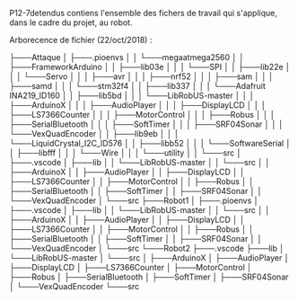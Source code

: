 P12-7detendus contiens l'ensemble des fichers de travail qui s'applique, dans le cadre du projet, au robot.

Arborecence de fichier (22/oct/2018) :

├───Attaque
│   ├───.pioenvs
│   │   └───megaatmega2560
│   │       ├───FrameworkArduino
│   │       ├───lib03e
│   │       │   └───SPI
│   │       ├───lib22e
│   │       │   └───Servo
│   │       │       ├───avr
│   │       │       ├───nrf52
│   │       │       ├───sam
│   │       │       ├───samd
│   │       │       └───stm32f4
│   │       ├───lib337
│   │       │   └───Adafruit INA219_ID160
│   │       ├───lib5bd
│   │       │   └───LibRobUS-master
│   │       │       ├───ArduinoX
│   │       │       ├───AudioPlayer
│   │       │       ├───DisplayLCD
│   │       │       ├───LS7366Counter
│   │       │       ├───MotorControl
│   │       │       ├───Robus
│   │       │       ├───SerialBluetooth
│   │       │       ├───SoftTimer
│   │       │       ├───SRF04Sonar
│   │       │       └───VexQuadEncoder
│   │       ├───lib9eb
│   │       │   └───LiquidCrystal_I2C_ID576
│   │       ├───libb52
│   │       │   └───SoftwareSerial
│   │       ├───libfff
│   │       │   └───Wire
│   │       │       └───utility
│   │       └───src
│   ├───.vscode
│   ├───lib
│   │   └───LibRobUS-master
│   │       └───src
│   │           ├───ArduinoX
│   │           ├───AudioPlayer
│   │           ├───DisplayLCD
│   │           ├───LS7366Counter
│   │           ├───MotorControl
│   │           ├───Robus
│   │           ├───SerialBluetooth
│   │           ├───SoftTimer
│   │           ├───SRF04Sonar
│   │           └───VexQuadEncoder
│   └───src
├───Robot1
│   ├───.pioenvs
│   ├───.vscode
│   ├───lib
│   │   └───LibRobUS-master
│   │       └───src
│   │           ├───ArduinoX
│   │           ├───AudioPlayer
│   │           ├───DisplayLCD
│   │           ├───LS7366Counter
│   │           ├───MotorControl
│   │           ├───Robus
│   │           ├───SerialBluetooth
│   │           ├───SoftTimer
│   │           ├───SRF04Sonar
│   │           └───VexQuadEncoder
│   └───src
└───Robot2
    ├───.vscode
    ├───lib
    │   └───LibRobUS-master
    │       └───src
    │           ├───ArduinoX
    │           ├───AudioPlayer
    │           ├───DisplayLCD
    │           ├───LS7366Counter
    │           ├───MotorControl
    │           ├───Robus
    │           ├───SerialBluetooth
    │           ├───SoftTimer
    │           ├───SRF04Sonar
    │           └───VexQuadEncoder
    └───src
